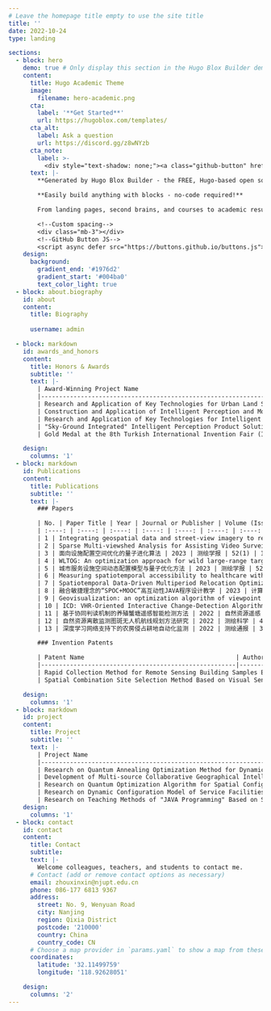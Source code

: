 ```yaml
---
# Leave the homepage title empty to use the site title
title: ''
date: 2022-10-24
type: landing

sections:
  - block: hero
    demo: true # Only display this section in the Hugo Blox Builder demo site
    content:
      title: Hugo Academic Theme
      image:
        filename: hero-academic.png
      cta:
        label: '**Get Started**'
        url: https://hugoblox.com/templates/
      cta_alt:
        label: Ask a question
        url: https://discord.gg/z8wNYzb
      cta_note:
        label: >-
          <div style="text-shadow: none;"><a class="github-button" href="https://github.com/HugoBlox/hugo-blox-builder" data-icon="octicon-star" data-size="large" data-show-count="true" aria-label="Star">Star Hugo Blox Builder</a></div><div style="text-shadow: none;"><a class="github-button" href="https://github.com/HugoBlox/theme-academic-cv" data-icon="octicon-star" data-size="large" data-show-count="true" aria-label="Star">Star the Academic template</a></div>
      text: |-
        **Generated by Hugo Blox Builder - the FREE, Hugo-based open source website builder trusted by 500,000+ sites.**

        **Easily build anything with blocks - no-code required!**

        From landing pages, second brains, and courses to academic resumés, conferences, and tech blogs.

        <!--Custom spacing-->
        <div class="mb-3"></div>
        <!--GitHub Button JS-->
        <script async defer src="https://buttons.github.io/buttons.js"></script>
    design:
      background:
        gradient_end: '#1976d2'
        gradient_start: '#004ba0'
        text_color_light: true
  - block: about.biography
    id: about
    content:
      title: Biography
     
      username: admin

  - block: markdown
    id: awards_and_honors
    content:
      title: Honors & Awards
      subtitle: ''
      text: |-
        | Award-Winning Project Name                                   | Award Category and Level     | Awarding Organization        | Award Year | My Ranking |
        |--------------------------------------------------------------|------------------------------|------------------------------|------------|------------|
        | Research and Application of Key Technologies for Urban Land Spatial Basic Information Platform | First Prize in Geospatial Science and Technology Progress | China Association for Geospatial Information Society | 2022       | 5          |
        | Construction and Application of Intelligent Perception and Monitoring Management Platform for Natural Resources Based on 5G UAVs | First Prize in Science and Technology | Jiangsu Provincial Land Society | 2022       | 4          |
        | Research and Application of Key Technologies for Intelligent Comprehensive Service Platform for Natural Resources Monitoring and Supervision | Second Prize in Science and Technology Progress | Jiangsu Society of Surveying, Mapping, and Geoinformation | 2022       | 6          |
        | "Sky-Ground Integrated" Intelligent Perception Product Solutions for Natural Resources | Science and Technology Award | Jiangsu Artificial Intelligence Society | 2021       | 3          |
        | Gold Medal at the 8th Turkish International Invention Fair (ISIF23) | Gold Medal at Turkish International Invention Fair | Turkish Patent and Trademark Office | 2023       | 3          |

    design:
      columns: '1'
  - block: markdown
    id: Publications
    content:
      title: Publications
      subtitle: ''
      text: |-
        ### Papers

        | No. | Paper Title | Year | Journal or Publisher | Volume (Issue) | Page | Author Rank |
        | :----: | :----: | :----: | :----: | :----: | :----: | :----: |
        | 1 | Integrating geospatial data and street-view imagery to reconstruct large-scale 3D urban building models | 2024 | Transactions in GIS | 52(1) | - | Corr. Author |
        | 2 | Sparse Multi-viewshed Analysis for Assisting Video Surveillance Network Location Optimization | 2024 | TCCT Conference | 52(1) | - | 1 |
        | 3 | 面向设施配置空间优化的量子进化算法 | 2023 | 测绘学报 | 52(1) | 142-154 | 1 |
        | 4 | WLTOG: An optimization approach for wild large-range target omnidirectional geolocation based on monocular PTZ camera | 2022 | Transactions in GIS | 26(7) | 2975-3002 | 1 |
        | 5 | 城市服务设施空间动态配置模型与量子优化方法 | 2023 | 测绘学报 | 52(2) | 344-344 | 1 |
        | 6 | Measuring spatiotemporal accessibility to healthcare with multimodal transport modes in the dynamic traffic environment | 2023 | Open Geosciences | 15(1) | - | 1 |
        | 7 | Spatiotemporal Data-Driven Multiperiod Relocation Optimization of Emergency Medical Services: Maximum Equality Objective | 2023 | ISPRS International Journal of Geo-Information | 12(7) | 269- | 1 |
        | 8 | 融合敏捷理念的“SPOC+MOOC”高互动性JAVA程序设计教学 | 2023 | 计算机教育 | 08 | 106-111 | 1 |
        | 9 | Geovisualization: an optimization algorithm of viewpoint generation for 3D cadastral property units | 2023 | Journal of Geographical Systems | 26(1) | 91-116 | 2 |
        | 10 | ICD: VHR-Oriented Interactive Change-Detection Algorithm | 2022 | ISPRS International Journal of Geo-Information | 11(10) | 503- | 2 |
        | 11 | 基于协同判读机制的养殖蟹塘遥感智能检测方法 | 2022 | 自然资源遥感 | 35(3) | 1-10 | 2 |
        | 12 | 自然资源离散监测图斑无人机航线规划方法研究 | 2022 | 测绘科学 | 47(11) | 121-129 | 2 |
        | 13 | 深度学习网络支持下的农房侵占耕地自动化监测 | 2022 | 测绘通报 | 3 | 47- | 2 |

        ### Invention Patents

        | Patent Name                                          | Authorized Patent Number | Year | Authorized Country or Region | My Ranking | Economic Benefit (10,000 CNY) |
        |------------------------------------------------------|--------------------------|------|-----------------------------|------------|------------------------------|
        | Rapid Collection Method for Remote Sensing Building Samples Based on Self-Closing Orthogonal Polygons | CN 116912446 B           | 2023 | China                       | 1          | 0                            |
        | Spatial Combination Site Selection Method Based on Visual Sensor Network | CN 116894400 B           | 2023 | China                       | 1          | 0                            |

    design:
      columns: '1'
  - block: markdown
    id: project
    content:
      title: Project
      subtitle: ''
      text: |-
        | Project Name                                                 | Contract Start Date | Contract End Date | My Ranking | Project Source                                   |
        |--------------------------------------------------------------|---------------------|-------------------|------------|--------------------------------------------------|
        | Research on Quantum Annealing Optimization Method for Dynamic Configuration of Service Facilities under Geospatial Constraints | 2023-01             | 2025-12           | 1          | National Natural Science Foundation of China Youth Science Fund |
        | Development of Multi-source Collaborative Geographical Intelligent Perception and Monitoring Technology | 2022-06             | 2023-12           | 1          | Jiangsu Province Industry-University-Research Collaboration Project |
        | Research on Quantum Optimization Algorithm for Spatial Configuration of Service Facilities Driven by Mobile Data | 2021-05             | 2022-12           | 1          | Development Fund Project of Key Laboratory of Virtual Geographic Environment, Ministry of Education |
        | Research on Dynamic Configuration Model of Service Facilities and Its Quantum Annealing Optimization Method | 2022-07             | 2024-06           | 1          | General Program of Basic Scientific (Natural Science) Research in Higher Education Institutions of Jiangsu Province |
        | Research on Teaching Methods of "JAVA Programming" Based on SCRUM/MOOC/SPOC | 2022-12             | 2023-12           | 1          | University-level Teaching Reform Project of Nanjing University of Posts and Telecommunications |
    design:
      columns: '1'
  - block: contact
    id: contact
    content:
      title: Contact
      subtitle:
      text: |-
        Welcome colleagues, teachers, and students to contact me.
      # Contact (add or remove contact options as necessary)
      email: zhouxinxin@njupt.edu.cn
      phone: 086-177 6813 9367
      address:
        street: No. 9, Wenyuan Road
        city: Nanjing
        region: Qixia District
        postcode: '210000'
        country: China
        country_code: CN
      # Choose a map provider in `params.yaml` to show a map from these coordinates
      coordinates:
        latitude: '32.11499759'
        longitude: '118.92628051'  

    design:
      columns: '2'
---
```

